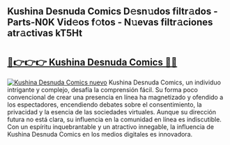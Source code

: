 ## Kushina Desnuda Comics D𝚎sn𝚞dos filtr𝚊dos - Parts-N0K Vid𝚎os f𝚘tos - N𝚞evas filtr𝚊ciones atr𝚊ctivas kT5Ht

# <h2><a href="http://mb8ldk.tromn.icu/?c=Kushina+Desnuda+Comics">🔗👉👉👉 Kushina Desnuda Comics 🔗🔗</a></h2>

[![Kushina Desnuda Comics nuevo](https://i.imgur.com/pEAQMta.gif)](http://mb8ldk.tromn.icu/?c=Kushina+Desnuda+Comics)
Kushina Desnuda Comics, un individuo intrigante y complejo, desafía la comprensión fácil. Su forma poco convencional de crear una presencia en línea ha magnetizado y ofendido a los espectadores, encendiendo debates sobre el consentimiento, la privacidad y la esencia de las sociedades virtuales. Aunque su dirección futura no está clara, su influencia en la comunidad en línea es indiscutible. Con un espíritu inquebrantable y un atractivo innegable, la influencia de Kushina Desnuda Comics en los medios digitales es innovadora.
